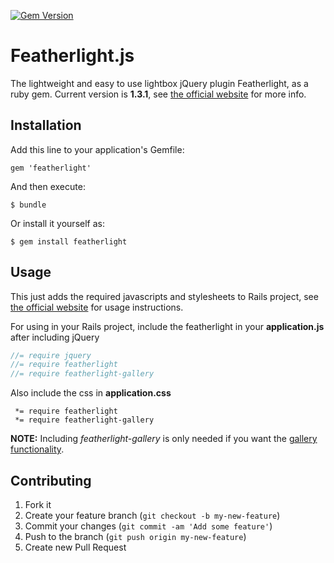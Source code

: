 [![Gem Version](https://badge.fury.io/rb/featherlight.svg)](http://badge.fury.io/rb/featherlight)
# Featherlight.js

The lightweight and easy to use lightbox jQuery plugin Featherlight, as a ruby gem. Current version is **1.3.1**,
see [the official website](http://noelboss.github.io/featherlight/) for more info.

## Installation

Add this line to your application's Gemfile:

    gem 'featherlight'

And then execute:

    $ bundle

Or install it yourself as:

    $ gem install featherlight

## Usage

This just adds the required javascripts and stylesheets to Rails project, see
[the official website](http://noelboss.github.io/featherlight/) for usage instructions.

For using in your Rails project, include the featherlight in your **application.js** after including jQuery
```javascript
//= require jquery
//= require featherlight
//= require featherlight-gallery
```
Also include the css in **application.css**
```
 *= require featherlight
 *= require featherlight-gallery
```

**NOTE:** Including *featherlight-gallery* is only needed if you want the [gallery functionality](https://github.com/noelboss/featherlight/#featherlight-gallery).

## Contributing

1. Fork it
2. Create your feature branch (`git checkout -b my-new-feature`)
3. Commit your changes (`git commit -am 'Add some feature'`)
4. Push to the branch (`git push origin my-new-feature`)
5. Create new Pull Request
